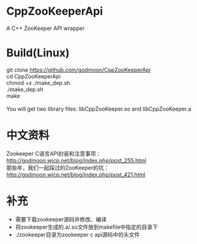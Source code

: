# CppZooKeeperApi
A C++ ZooKeeper API wrapper

# Build(Linux)
git clone https://github.com/godmoon/CppZooKeeperApi<br>
cd CppZooKeeperApi<br>
chmod +x ./make_dep.sh<br>
./make_dep.sh<br>
make<br>
<br>
You will get two library files: libCppZooKeeper.so and libCppZooKeeper.a

# 中文资料
Zookeeper C语言API封装和注意事项：http://godmoon.wicp.net/blog/index.php/post_255.html<br>
那些年，我们一起踩过的ZooKeeper的坑：http://godmoon.wicp.net/blog/index.php/post_421.html

# 补充

- 需要下载zookeeper源码并修改、编译
- 将zookeeper生成的.a/.so文件放到makefile中指定的目录下
- ./zookeeper目录为zookeeper c api源码中的头文件
